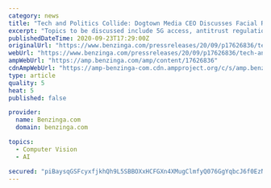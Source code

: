 ```yaml
---
category: news
title: "Tech and Politics Collide: Dogtown Media CEO Discusses Facial Recognition, Cybersecurity, and 5G With Capitol Hill's Leaders at AppCon 2020"
excerpt: "Topics to be discussed include 5G access, antitrust regulations, facial recognition, telehealth, and more. Dogtown Media CEO Marc Fischer will be attending as a representative of California's 33rd Congressional District. How will emerging technologies such ..."
publishedDateTime: 2020-09-23T17:29:00Z
originalUrl: "https://www.benzinga.com/pressreleases/20/09/p17626836/tech-and-politics-collide-dogtown-media-ceo-discusses-facial-recognition-cybersecurity-and-5g-with"
webUrl: "https://www.benzinga.com/pressreleases/20/09/p17626836/tech-and-politics-collide-dogtown-media-ceo-discusses-facial-recognition-cybersecurity-and-5g-with"
ampWebUrl: "https://amp.benzinga.com/amp/content/17626836"
cdnAmpWebUrl: "https://amp-benzinga-com.cdn.ampproject.org/c/s/amp.benzinga.com/amp/content/17626836"
type: article
quality: 5
heat: 5
published: false

provider:
  name: Benzinga.com
  domain: benzinga.com

topics:
  - Computer Vision
  - AI

secured: "piBaysqGSFcyxfjkhQh9L5SBBOXxHCFGXn4XMugClmfyQ076GgYqbcJ6f0EzNNdnFWn/OSawqnI2trlars/lDi3B1Z8O68vvEN266QTvapj1Ir9Kr1v2wj+4tZEswkvie8cJDcsmlhc1cAwIr+vnYdiJJiGWvKr1hPPKfi4Jeb5gsGBPqDhy3PbwtiE2I865fAmPdyQRf8A0vFwuEOoyN4IKcZTvt38afgBpeZrLqQy7EHpAJHkJtYOj1c4pcMuLB7LVp3OutBWcwA43g6Xe4sVSFeiv1H6pOM/z+m9nkGFpHh9oB2t6/JqNRqD8ac8YATm9avFTkaR74rHOS+vRjKsyxE2/DnoedC8M27MYn0A=;vOEncC+QcphfvnO4YPw3wQ=="
---
```


